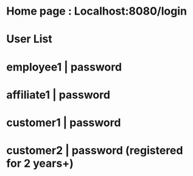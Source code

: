 # Home page : Localhost:8080/login
# User List
# employee1 	| password
# affiliate1	| password
# customer1	| password
# customer2	| password		(registered for 2 years+)